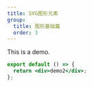 ```yaml
---
title: SVG图形元素
group:
  title: 图形基础篇
  order: 3
---
```


This is a demo.

```jsx
export default () => {
  return <div>demo2</div>;
};
```

